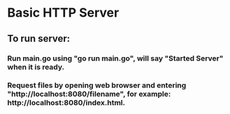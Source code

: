 # Basic HTTP Server
## To run server:
### Run main.go using "go run main.go", will say "Started Server" when it is ready.
### Request files by opening web browser and entering "http://localhost:8080/filename", for example: http://localhost:8080/index.html. 